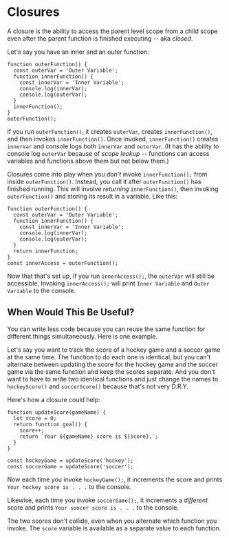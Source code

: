 # Closures

A closure is the ability to access the parent level scope from a child scope even after the parent function is finished executing -- aka *closed*.

Let's say you have an inner and an outer function:

```
function outerFunction() {
  const outerVar = 'Outer Variable';
  function innerFunction() {
    const innerVar = 'Inner Variable';
    console.log(innerVar);
    console.log(outerVar);
  }
  innerFunction();
}
outerFunction();
```

If you run `outerFunction()`, it creates `outerVar`, creates `innerFunction()`, and then invokes `innerFunction()`.  Once invoked, `innerFunction()` creates `innerVar` and console logs both `innerVar` and `outerVar`.  (It has the ability to console log `outerVar` because of *scope lookup* -- functions can access variables and functions above them but not below them.)

Closures come into play when you *don't* invoke `innerFunction();` from inside `outerFunction()`.  Instead, you call it after `outerFunction()` has finished running.  This will involve *returning* `innerFunction()`, then invoking `outerFunction()` and storing its result in a variable.  Like this:

```
function outerFunction() {
  const outerVar = 'Outer Variable';
  function innerFunction() {
    const innerVar = 'Inner Variable';
    console.log(innerVar);
    console.log(outerVar);
  }
  return innerFunction;
}
const innerAccess = outerFunction();
```

Now that that's set up, if you run `innerAccess();`, the `outerVar` will still be accessible.  Invoking `innerAccess();` will print `Inner Variable` and `Outer Variable` to the console.


## When Would This Be Useful?

You can write less code because you can reuse the same function for different things simultaneously.  Here is one example.

Let's say you want to track the score of a hockey game and a soccer game at the same time.  The function to do each one is identical, but you can't alternate between updating the score for the hockey game and the soccer game via the same function and keep the scores separate.  And you don't want to have to write two identical functions and just change the names to `hockeyScore()` and `soccerScore()` because that's not very D.R.Y.

Here's how a closure could help:

```
function updateScore(gameName) {
  let score = 0;
  return function goal() {
    score++;
    return `Your ${gameName} score is ${score}.`;
  }
}

const hockeyGame = updateScore('hockey');
const soccerGame = updateScore('soccer');
```

Now each time you invoke `hockeyGame();`, it increments the score and prints `Your hockey score is . . .` to the console.

Likewise, each time you invoke `soccerGame();`, it increments a *different* score and prints `Your soocer score is . . .` to the console.

The two scores don't collide, even when you alternate which function you invoke.  The `score` variable is available as a separate value to each function.